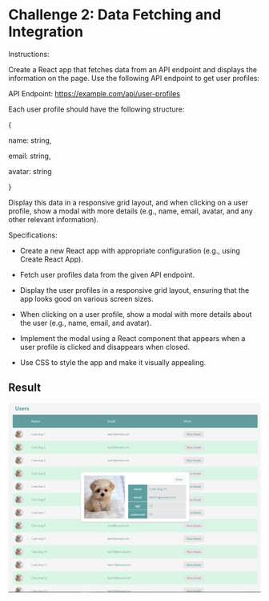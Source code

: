 # Challenge 2: Data Fetching and Integration

Instructions: 

Create a React app that fetches data from an API endpoint and displays the information on the page. Use the following API endpoint to get user profiles: 

API Endpoint: https://example.com/api/user-profiles 

Each user profile should have the following structure: 

{ 

  name: string, 

  email: string, 

  avatar: string 

} 

Display this data in a responsive grid layout, and when clicking on a user profile, show a modal with more details (e.g., name, email, avatar, and any other relevant information). 

 

Specifications: 

- Create a new React app with appropriate configuration (e.g., using Create React App). 

- Fetch user profiles data from the given API endpoint. 

- Display the user profiles in a responsive grid layout, ensuring that the app looks good on various screen sizes. 

- When clicking on a user profile, show a modal with more details about the user (e.g., name, email, and avatar). 

- Implement the modal using a React component that appears when a user profile is clicked and disappears when closed. 

- Use CSS to style the app and make it visually appealing. 


## Result

![Alt text](./result.png)
